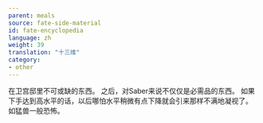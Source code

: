 ```yaml
---
parent: meals
source: fate-side-material
id: fate-encyclopedia
language: zh
weight: 39
translation: "十三维"
category:
- other
---
```


在卫宫邸里不可或缺的东西。
之后，对Saber来说不仅仅是必需品的东西。
如果下手达到高水平的话，以后哪怕水平稍微有点下降就会引来那样不满地凝视了。
如猛兽一般恐怖。
